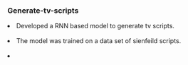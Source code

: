 ### Generate-tv-scripts
<li>Developed a RNN based model to generate tv scripts.</li><br>
<li>The model was trained on a data set of sienfeild scripts.</li><br>
<li>

